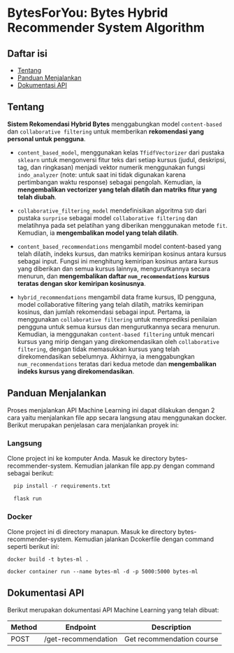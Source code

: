 # BytesForYou: Bytes Hybrid Recommender System Algorithm

## Daftar isi

- [Tentang](#tentang)
- [Panduan Menjalankan](#panduan-menjalankan)
- [Dokumentasi API](#dokumentasi-api)

## Tentang

**Sistem Rekomendasi Hybrid Bytes** menggabungkan model `content-based` dan `collaborative filtering` untuk memberikan **rekomendasi yang personal untuk pengguna**.

- `content_based_model`, menggunakan kelas `TfidfVectorizer` dari pustaka
  `sklearn` untuk mengonversi fitur teks dari setiap kursus (judul, deskripsi, tag, dan ringkasan) menjadi vektor numerik menggunakan fungsi `indo_analyzer` (note: untuk saat ini tidak digunakan karena pertimbangan waktu response) sebagai pengolah. Kemudian, ia **mengembalikan vectorizer yang telah dilatih dan matriks fitur yang telah diubah**.

- `collaborative_filtering_model` mendefinisikan algoritma `SVD` dari pustaka `surprise` sebagai model `collaborative filtering` dan melatihnya pada set pelatihan yang diberikan menggunakan metode `fit`. Kemudian, ia **mengembalikan model yang telah dilatih**.

- `content_based_recommendations` mengambil model content-based yang telah dilatih, indeks kursus, dan matriks kemiripan kosinus antara kursus sebagai input. Fungsi ini menghitung kemiripan kosinus antara kursus yang diberikan dan semua kursus lainnya, mengurutkannya secara menurun, dan **mengembalikan daftar `num_recommendations` kursus teratas dengan skor kemiripan kosinusnya**.

- `hybrid_recommendations` mengambil data frame kursus, ID pengguna, model collaborative filtering yang telah dilatih, matriks kemiripan kosinus, dan jumlah rekomendasi sebagai input. Pertama, ia menggunakan `collaborative filtering` untuk memprediksi penilaian pengguna untuk semua kursus dan mengurutkannya secara menurun. Kemudian, ia menggunakan `content-based filtering` untuk mencari kursus yang mirip dengan yang direkomendasikan oleh `collaborative filtering`, dengan tidak memasukkan kursus yang telah direkomendasikan sebelumnya. Akhirnya, ia menggabungkan `num_recommendations` teratas dari kedua metode dan **mengembalikan indeks kursus yang direkomendasikan**.

## Panduan Menjalankan

Proses menjalankan API Machine Learning ini dapat dilakukan dengan 2 cara yaitu menjalankan file app secara langsung atau menggunakan docker. Berikut merupakan penjelasan cara menjalankan proyek ini:

### Langsung

Clone project ini ke komputer Anda. Masuk ke directory bytes-recommender-system. Kemudian jalankan file app.py dengan command sebagai berikut:

```python
  pip install -r requirements.txt
```

```python
  flask run
```

### Docker

Clone project ini di directory manapun. Masuk ke directory bytes-recommender-system. Kemudian jalankan Dcokerfile dengan command seperti berikut ini:

```docker
docker build -t bytes-ml .
```

```docker
docker container run --name bytes-ml -d -p 5000:5000 bytes-ml
```

## Dokumentasi API

Berikut merupakan dokumentasi API Machine Learning yang telah dibuat:

| Method | Endpoint            | Description               |
| ------ | ------------------- | ------------------------- |
| POST   | /get-recommendation | Get recommendation course |
